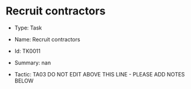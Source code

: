 # Recruit contractors

* Type: Task

* Name: Recruit contractors

* Id: TK0011

* Summary: nan

* Tactic: TA03
DO NOT EDIT ABOVE THIS LINE - PLEASE ADD NOTES BELOW